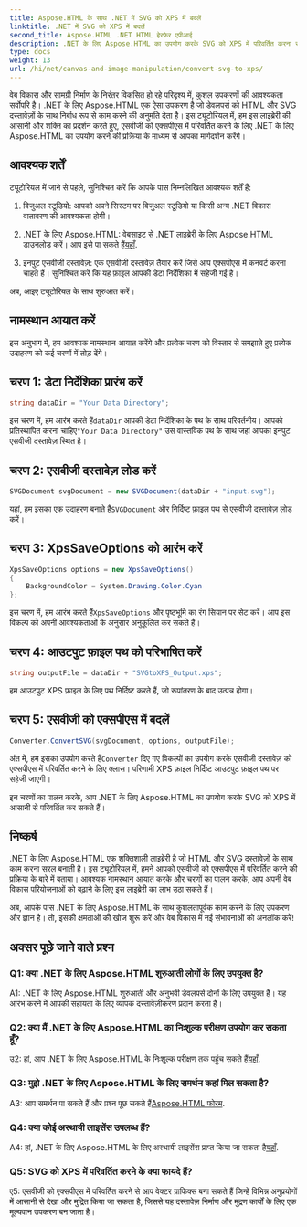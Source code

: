 ```yaml
---
title: Aspose.HTML के साथ .NET में SVG को XPS में बदलें
linktitle: .NET में SVG को XPS में बदलें
second_title: Aspose.HTML .NET HTML हेरफेर एपीआई
description: .NET के लिए Aspose.HTML का उपयोग करके SVG को XPS में परिवर्तित करना सीखें। इस शक्तिशाली लाइब्रेरी के साथ अपने वेब विकास को बढ़ावा दें।
type: docs
weight: 13
url: /hi/net/canvas-and-image-manipulation/convert-svg-to-xps/
---
```


वेब विकास और सामग्री निर्माण के निरंतर विकसित हो रहे परिदृश्य में, कुशल उपकरणों की आवश्यकता सर्वोपरि है। .NET के लिए Aspose.HTML एक ऐसा उपकरण है जो डेवलपर्स को HTML और SVG दस्तावेज़ों के साथ निर्बाध रूप से काम करने की अनुमति देता है। इस ट्यूटोरियल में, हम इस लाइब्रेरी की आसानी और शक्ति का प्रदर्शन करते हुए, एसवीजी को एक्सपीएस में परिवर्तित करने के लिए .NET के लिए Aspose.HTML का उपयोग करने की प्रक्रिया के माध्यम से आपका मार्गदर्शन करेंगे।

## आवश्यक शर्तें

ट्यूटोरियल में जाने से पहले, सुनिश्चित करें कि आपके पास निम्नलिखित आवश्यक शर्तें हैं:

1. विजुअल स्टूडियो: आपको अपने सिस्टम पर विजुअल स्टूडियो या किसी अन्य .NET विकास वातावरण की आवश्यकता होगी।

2.  .NET के लिए Aspose.HTML: वेबसाइट से .NET लाइब्रेरी के लिए Aspose.HTML डाउनलोड करें। आप इसे पा सकते हैं[यहाँ](https://releases.aspose.com/html/net/).

3. इनपुट एसवीजी दस्तावेज़: एक एसवीजी दस्तावेज़ तैयार करें जिसे आप एक्सपीएस में कनवर्ट करना चाहते हैं। सुनिश्चित करें कि यह फ़ाइल आपकी डेटा निर्देशिका में सहेजी गई है।

अब, आइए ट्यूटोरियल के साथ शुरुआत करें।

## नामस्थान आयात करें

इस अनुभाग में, हम आवश्यक नामस्थान आयात करेंगे और प्रत्येक चरण को विस्तार से समझाते हुए प्रत्येक उदाहरण को कई चरणों में तोड़ देंगे।

## चरण 1: डेटा निर्देशिका प्रारंभ करें

```csharp
string dataDir = "Your Data Directory";
```

 इस चरण में, हम आरंभ करते हैं`dataDir` आपकी डेटा निर्देशिका के पथ के साथ परिवर्तनीय। आपको प्रतिस्थापित करना चाहिए`"Your Data Directory"` उस वास्तविक पथ के साथ जहां आपका इनपुट एसवीजी दस्तावेज़ स्थित है।

## चरण 2: एसवीजी दस्तावेज़ लोड करें

```csharp
SVGDocument svgDocument = new SVGDocument(dataDir + "input.svg");
```

 यहां, हम इसका एक उदाहरण बनाते हैं`SVGDocument` और निर्दिष्ट फ़ाइल पथ से एसवीजी दस्तावेज़ लोड करें।

## चरण 3: XpsSaveOptions को आरंभ करें

```csharp
XpsSaveOptions options = new XpsSaveOptions()
{
    BackgroundColor = System.Drawing.Color.Cyan
};
```

 इस चरण में, हम आरंभ करते हैं`XpsSaveOptions` और पृष्ठभूमि का रंग सियान पर सेट करें। आप इस विकल्प को अपनी आवश्यकताओं के अनुसार अनुकूलित कर सकते हैं।

## चरण 4: आउटपुट फ़ाइल पथ को परिभाषित करें

```csharp
string outputFile = dataDir + "SVGtoXPS_Output.xps";
```

हम आउटपुट XPS फ़ाइल के लिए पथ निर्दिष्ट करते हैं, जो रूपांतरण के बाद उत्पन्न होगा।

## चरण 5: एसवीजी को एक्सपीएस में बदलें

```csharp
Converter.ConvertSVG(svgDocument, options, outputFile);
```

 अंत में, हम इसका उपयोग करते हैं`Converter` दिए गए विकल्पों का उपयोग करके एसवीजी दस्तावेज़ को एक्सपीएस में परिवर्तित करने के लिए क्लास। परिणामी XPS फ़ाइल निर्दिष्ट आउटपुट फ़ाइल पथ पर सहेजी जाएगी।

इन चरणों का पालन करके, आप .NET के लिए Aspose.HTML का उपयोग करके SVG को XPS में आसानी से परिवर्तित कर सकते हैं।

## निष्कर्ष

.NET के लिए Aspose.HTML एक शक्तिशाली लाइब्रेरी है जो HTML और SVG दस्तावेज़ों के साथ काम करना सरल बनाती है। इस ट्यूटोरियल में, हमने आपको एसवीजी को एक्सपीएस में परिवर्तित करने की प्रक्रिया के बारे में बताया। आवश्यक नामस्थान आयात करके और चरणों का पालन करके, आप अपनी वेब विकास परियोजनाओं को बढ़ाने के लिए इस लाइब्रेरी का लाभ उठा सकते हैं।

अब, आपके पास .NET के लिए Aspose.HTML के साथ कुशलतापूर्वक काम करने के लिए उपकरण और ज्ञान है। तो, इसकी क्षमताओं की खोज शुरू करें और वेब विकास में नई संभावनाओं को अनलॉक करें!

## अक्सर पूछे जाने वाले प्रश्न

### Q1: क्या .NET के लिए Aspose.HTML शुरुआती लोगों के लिए उपयुक्त है?

A1: .NET के लिए Aspose.HTML शुरुआती और अनुभवी डेवलपर्स दोनों के लिए उपयुक्त है। यह आरंभ करने में आपकी सहायता के लिए व्यापक दस्तावेज़ीकरण प्रदान करता है।

### Q2: क्या मैं .NET के लिए Aspose.HTML का निःशुल्क परीक्षण उपयोग कर सकता हूँ?

 उ2: हां, आप .NET के लिए Aspose.HTML के निःशुल्क परीक्षण तक पहुंच सकते हैं[यहाँ](https://releases.aspose.com/).

### Q3: मुझे .NET के लिए Aspose.HTML के लिए समर्थन कहां मिल सकता है?

 A3: आप समर्थन पा सकते हैं और प्रश्न पूछ सकते हैं[Aspose.HTML फोरम](https://forum.aspose.com/).

### Q4: क्या कोई अस्थायी लाइसेंस उपलब्ध हैं?

 A4: हां, .NET के लिए Aspose.HTML के लिए अस्थायी लाइसेंस प्राप्त किया जा सकता है[यहाँ](https://purchase.aspose.com/temporary-license/).

### Q5: SVG को XPS में परिवर्तित करने के क्या फायदे हैं?

ए5: एसवीजी को एक्सपीएस में परिवर्तित करने से आप वेक्टर ग्राफिक्स बना सकते हैं जिन्हें विभिन्न अनुप्रयोगों में आसानी से देखा और मुद्रित किया जा सकता है, जिससे यह दस्तावेज़ निर्माण और मुद्रण कार्यों के लिए एक मूल्यवान उपकरण बन जाता है।
